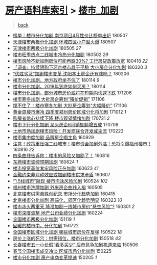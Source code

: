 [房产语料库索引](../../README.md)  > [楼市_加剧](楼市_加剧.md)
====
> [back](../README.md)

- [榜单｜楼市分化加剧 南京项目4月性价比榜单出炉](http://jkwz.applinzi.com/ittc/7100301362447516688.html#%E6%A6%9C%E5%8D%95%EF%BD%9C%E6%A5%BC%E5%B8%82%E5%88%86%E5%8C%96%E5%8A%A0%E5%89%A7+%E5%8D%97%E4%BA%AC%E9%A1%B9%E7%9B%AE4%E6%9C%88%E6%80%A7%E4%BB%B7%E6%AF%94%E6%A6%9C%E5%8D%95%E5%87%BA%E7%82%89) 180507  
- [天津楼市两极分化加剧 环城四区小户型火爆](http://jkwz.applinzi.com/ittc/7100300587738596362.html#%E5%A4%A9%E6%B4%A5%E6%A5%BC%E5%B8%82%E4%B8%A4%E6%9E%81%E5%88%86%E5%8C%96%E5%8A%A0%E5%89%A7+%E7%8E%AF%E5%9F%8E%E5%9B%9B%E5%8C%BA%E5%B0%8F%E6%88%B7%E5%9E%8B%E7%81%AB%E7%88%86) 180507  
- [天津楼市两极分化加剧](http://jkwz.applinzi.com/ittc/7099545535872762887.html#%E5%A4%A9%E6%B4%A5%E6%A5%BC%E5%B8%82%E4%B8%A4%E6%9E%81%E5%88%86%E5%8C%96%E5%8A%A0%E5%89%A7) 180505 *27* 
- [楼市旺季热点二线城市冷热分化加剧](http://jkwz.applinzi.com/ittc/7098555826300257297.html#%E6%A5%BC%E5%B8%82%E6%97%BA%E5%AD%A3%E7%83%AD%E7%82%B9%E4%BA%8C%E7%BA%BF%E5%9F%8E%E5%B8%82%E5%86%B7%E7%83%AD%E5%88%86%E5%8C%96%E5%8A%A0%E5%89%A7) 180502 *29* 
- [楼市风险不断加剧房价可能再跌30%? 工行房贷政策放宽](http://jkwz.applinzi.com/ittc/7093320202047718406.html#%E6%A5%BC%E5%B8%82%E9%A3%8E%E9%99%A9%E4%B8%8D%E6%96%AD%E5%8A%A0%E5%89%A7%E6%88%BF%E4%BB%B7%E5%8F%AF%E8%83%BD%E5%86%8D%E8%B7%8C30%25%3F+%E5%B7%A5%E8%A1%8C%E6%88%BF%E8%B4%B7%E6%94%BF%E7%AD%96%E6%94%BE%E5%AE%BD) 180418 *22* 
- [「调查」持续限购下环京楼市趋于平稳 大小房企分化加剧](http://jkwz.applinzi.com/ittc/7082430155983422471.html#%E3%80%8C%E8%B0%83%E6%9F%A5%E3%80%8D%E6%8C%81%E7%BB%AD%E9%99%90%E8%B4%AD%E4%B8%8B%E7%8E%AF%E4%BA%AC%E6%A5%BC%E5%B8%82%E8%B6%8B%E4%BA%8E%E5%B9%B3%E7%A8%B3+%E5%A4%A7%E5%B0%8F%E6%88%BF%E4%BC%81%E5%88%86%E5%8C%96%E5%8A%A0%E5%89%A7) 180320 *3* 
- [“优胜劣汰”加剧楼市变革 沈阳本土房企还有戏吗？](http://jkwz.applinzi.com/ittc/7066983289661686791.html#%E2%80%9C%E4%BC%98%E8%83%9C%E5%8A%A3%E6%B1%B0%E2%80%9D%E5%8A%A0%E5%89%A7%E6%A5%BC%E5%B8%82%E5%8F%98%E9%9D%A9+%E6%B2%88%E9%98%B3%E6%9C%AC%E5%9C%9F%E6%88%BF%E4%BC%81%E8%BF%98%E6%9C%89%E6%88%8F%E5%90%97%EF%BC%9F) 180206  
- [楼市分化加剧，地方政府坐不住了](http://jkwz.applinzi.com/ittc/7058577633313293329.html#%E6%A5%BC%E5%B8%82%E5%88%86%E5%8C%96%E5%8A%A0%E5%89%A7%EF%BC%8C%E5%9C%B0%E6%96%B9%E6%94%BF%E5%BA%9C%E5%9D%90%E4%B8%8D%E4%BD%8F%E4%BA%86) 180114 *9* 
- [楼市分化加剧，2018年到底如何买房？](http://jkwz.applinzi.com/ittc/7058553272892130315.html#%E6%A5%BC%E5%B8%82%E5%88%86%E5%8C%96%E5%8A%A0%E5%89%A7%EF%BC%8C2018%E5%B9%B4%E5%88%B0%E5%BA%95%E5%A6%82%E4%BD%95%E4%B9%B0%E6%88%BF%EF%BC%9F) 180114  
- [楼市分化加剧，部分城市房价或将在短期内快速下跌](http://jkwz.applinzi.com/ittc/7044109092694524944.html#%E6%A5%BC%E5%B8%82%E5%88%86%E5%8C%96%E5%8A%A0%E5%89%A7%EF%BC%8C%E9%83%A8%E5%88%86%E5%9F%8E%E5%B8%82%E6%88%BF%E4%BB%B7%E6%88%96%E5%B0%86%E5%9C%A8%E7%9F%AD%E6%9C%9F%E5%86%85%E5%BF%AB%E9%80%9F%E4%B8%8B%E8%B7%8C) 171206  
- [楼市寒冬加剧 大批房企筹划“降价促销”](http://jkwz.applinzi.com/ittc/7032953515062854673.html#%E6%A5%BC%E5%B8%82%E5%AF%92%E5%86%AC%E5%8A%A0%E5%89%A7+%E5%A4%A7%E6%89%B9%E6%88%BF%E4%BC%81%E7%AD%B9%E5%88%92%E2%80%9C%E9%99%8D%E4%BB%B7%E4%BF%83%E9%94%80%E2%80%9D) 171106  
- [撑不住了！楼市寒冬加剧 大批房企筹划“大幅降价”](http://jkwz.applinzi.com/ittc/7032899487176066064.html#%E6%92%91%E4%B8%8D%E4%BD%8F%E4%BA%86%EF%BC%81%E6%A5%BC%E5%B8%82%E5%AF%92%E5%86%AC%E5%8A%A0%E5%89%A7+%E5%A4%A7%E6%89%B9%E6%88%BF%E4%BC%81%E7%AD%B9%E5%88%92%E2%80%9C%E5%A4%A7%E5%B9%85%E9%99%8D%E4%BB%B7%E2%80%9D) 171106  
- [黄金周楼市爆冷 四季度郑州房价区域分化将加剧](http://jkwz.applinzi.com/ittc/7023496980347749393.html#%E9%BB%84%E9%87%91%E5%91%A8%E6%A5%BC%E5%B8%82%E7%88%86%E5%86%B7+%E5%9B%9B%E5%AD%A3%E5%BA%A6%E9%83%91%E5%B7%9E%E6%88%BF%E4%BB%B7%E5%8C%BA%E5%9F%9F%E5%88%86%E5%8C%96%E5%B0%86%E5%8A%A0%E5%89%A7) 171012 *1* 
- [购房者信心持续下降  楼市观望情绪加剧](http://jkwz.applinzi.com/ittc/6992584592291545873.html#%E8%B4%AD%E6%88%BF%E8%80%85%E4%BF%A1%E5%BF%83%E6%8C%81%E7%BB%AD%E4%B8%8B%E9%99%8D++%E6%A5%BC%E5%B8%82%E8%A7%82%E6%9C%9B%E6%83%85%E7%BB%AA%E5%8A%A0%E5%89%A7) 170721 *2* 
- [楼市下行分化加剧 龙头房企6月销售额增五成](http://jkwz.applinzi.com/ittc/6987850373275321361.html#%E6%A5%BC%E5%B8%82%E4%B8%8B%E8%A1%8C%E5%88%86%E5%8C%96%E5%8A%A0%E5%89%A7+%E9%BE%99%E5%A4%B4%E6%88%BF%E4%BC%816%E6%9C%88%E9%94%80%E5%94%AE%E9%A2%9D%E5%A2%9E%E4%BA%94%E6%88%90) 170708  
- [土地市场加剧楼市风险！开发商联合开发成主流](http://jkwz.applinzi.com/ittc/6937755903758697476.html#%E5%9C%9F%E5%9C%B0%E5%B8%82%E5%9C%BA%E5%8A%A0%E5%89%A7%E6%A5%BC%E5%B8%82%E9%A3%8E%E9%99%A9%EF%BC%81%E5%BC%80%E5%8F%91%E5%95%86%E8%81%94%E5%90%88%E5%BC%80%E5%8F%91%E6%88%90%E4%B8%BB%E6%B5%81) 170223  
- [楼市集中度加剧 品牌房企唱主角](http://jkwz.applinzi.com/ittc/6883178199088890885.html#%E6%A5%BC%E5%B8%82%E9%9B%86%E4%B8%AD%E5%BA%A6%E5%8A%A0%E5%89%A7+%E5%93%81%E7%89%8C%E6%88%BF%E4%BC%81%E5%94%B1%E4%B8%BB%E8%A7%92) 160929  
- [注意！政策重压强二线城市！楼市资金加剧外溢！恐将引爆福州楼市！](http://jkwz.applinzi.com/ittc/6867037947618132997.html#%E6%B3%A8%E6%84%8F%EF%BC%81%E6%94%BF%E7%AD%96%E9%87%8D%E5%8E%8B%E5%BC%BA%E4%BA%8C%E7%BA%BF%E5%9F%8E%E5%B8%82%EF%BC%81%E6%A5%BC%E5%B8%82%E8%B5%84%E9%87%91%E5%8A%A0%E5%89%A7%E5%A4%96%E6%BA%A2%EF%BC%81%E6%81%90%E5%B0%86%E5%BC%95%E7%88%86%E7%A6%8F%E5%B7%9E%E6%A5%BC%E5%B8%82%EF%BC%81) 160816 *22* 
- [四条曲线告诉你：楼市的风险又加剧了！](http://jkwz.applinzi.com/ittc/6866856401967776773.html#%E5%9B%9B%E6%9D%A1%E6%9B%B2%E7%BA%BF%E5%91%8A%E8%AF%89%E4%BD%A0%EF%BC%9A%E6%A5%BC%E5%B8%82%E7%9A%84%E9%A3%8E%E9%99%A9%E5%8F%88%E5%8A%A0%E5%89%A7%E4%BA%86%EF%BC%81) 160816  
- [东莞楼市调控预期加剧](http://jkwz.applinzi.com/ittc/6847230277969249285.html#%E4%B8%9C%E8%8E%9E%E6%A5%BC%E5%B8%82%E8%B0%83%E6%8E%A7%E9%A2%84%E6%9C%9F%E5%8A%A0%E5%89%A7) 160624 *1* 
- [楼市投资高位套牢风险正在加剧](http://jkwz.applinzi.com/ittc/6846860616257766405.html#%E6%A5%BC%E5%B8%82%E6%8A%95%E8%B5%84%E9%AB%98%E4%BD%8D%E5%A5%97%E7%89%A2%E9%A3%8E%E9%99%A9%E6%AD%A3%E5%9C%A8%E5%8A%A0%E5%89%A7) 160623 *41* 
- [金融约束非对称效应或加剧楼市供求矛盾](http://jkwz.applinzi.com/ittc/6840817808367420421.html#%E9%87%91%E8%9E%8D%E7%BA%A6%E6%9D%9F%E9%9D%9E%E5%AF%B9%E7%A7%B0%E6%95%88%E5%BA%94%E6%88%96%E5%8A%A0%E5%89%A7%E6%A5%BC%E5%B8%82%E4%BE%9B%E6%B1%82%E7%9F%9B%E7%9B%BE) 160607  
- [“1.5线城市”隐现 楼市泡沫风险加剧](http://jkwz.applinzi.com/ittc/6835820872610612228.html#%E2%80%9C1.5%E7%BA%BF%E5%9F%8E%E5%B8%82%E2%80%9D%E9%9A%90%E7%8E%B0+%E6%A5%BC%E5%B8%82%E6%B3%A1%E6%B2%AB%E9%A3%8E%E9%99%A9%E5%8A%A0%E5%89%A7) 160524 *102* 
- [福州楼市洗牌加剧 外来房企曲线入榕](http://jkwz.applinzi.com/ittc/6828664061163996164.html#%E7%A6%8F%E5%B7%9E%E6%A5%BC%E5%B8%82%E6%B4%97%E7%89%8C%E5%8A%A0%E5%89%A7+%E5%A4%96%E6%9D%A5%E6%88%BF%E4%BC%81%E6%9B%B2%E7%BA%BF%E5%85%A5%E6%A6%95) 160505  
- [北京楼市供需悬殊创纪录 市场分化趋势加剧](http://jkwz.applinzi.com/ittc/6821201788178793476.html#%E5%8C%97%E4%BA%AC%E6%A5%BC%E5%B8%82%E4%BE%9B%E9%9C%80%E6%82%AC%E6%AE%8A%E5%88%9B%E7%BA%AA%E5%BD%95+%E5%B8%82%E5%9C%BA%E5%88%86%E5%8C%96%E8%B6%8B%E5%8A%BF%E5%8A%A0%E5%89%A7) 160415  
- [北京楼市分化加剧 高端化、郊区化趋势明显](http://jkwz.applinzi.com/ittc/6812772718990590981.html#%E5%8C%97%E4%BA%AC%E6%A5%BC%E5%B8%82%E5%88%86%E5%8C%96%E5%8A%A0%E5%89%A7+%E9%AB%98%E7%AB%AF%E5%8C%96%E3%80%81%E9%83%8A%E5%8C%BA%E5%8C%96%E8%B6%8B%E5%8A%BF%E6%98%8E%E6%98%BE) 160323 *10* 
- [楼市冰火两重天 降准加剧一线城市房价“悬空风险”?](http://jkwz.applinzi.com/ittc/6804669786336265221.html#%E6%A5%BC%E5%B8%82%E5%86%B0%E7%81%AB%E4%B8%A4%E9%87%8D%E5%A4%A9+%E9%99%8D%E5%87%86%E5%8A%A0%E5%89%A7%E4%B8%80%E7%BA%BF%E5%9F%8E%E5%B8%82%E6%88%BF%E4%BB%B7%E2%80%9C%E6%82%AC%E7%A9%BA%E9%A3%8E%E9%99%A9%E2%80%9D%3F) 160301 *2* 
- [楼市深度调整 地产公司业绩分化加剧](http://jkwz.applinzi.com/ittc/6802189326586741764.html#%E6%A5%BC%E5%B8%82%E6%B7%B1%E5%BA%A6%E8%B0%83%E6%95%B4+%E5%9C%B0%E4%BA%A7%E5%85%AC%E5%8F%B8%E4%B8%9A%E7%BB%A9%E5%88%86%E5%8C%96%E5%8A%A0%E5%89%A7) 160224  
- [全国楼市两极分化加剧](http://jkwz.applinzi.com/ittc/6766201893676385284.html#%E5%85%A8%E5%9B%BD%E6%A5%BC%E5%B8%82%E4%B8%A4%E6%9E%81%E5%88%86%E5%8C%96%E5%8A%A0%E5%89%A7) 151119 *1* 
- [回暖的楼市中，分化加剧](http://jkwz.applinzi.com/ittc/547650614985213426.html#%E5%9B%9E%E6%9A%96%E7%9A%84%E6%A5%BC%E5%B8%82%E4%B8%AD%EF%BC%8C%E5%88%86%E5%8C%96%E5%8A%A0%E5%89%A7) 150722  
- [全国楼市区域分化加剧 哪些城市房价在反弹](http://jkwz.applinzi.com/ittc/547650611416865443.html#%E5%85%A8%E5%9B%BD%E6%A5%BC%E5%B8%82%E5%8C%BA%E5%9F%9F%E5%88%86%E5%8C%96%E5%8A%A0%E5%89%A7+%E5%93%AA%E4%BA%9B%E5%9F%8E%E5%B8%82%E6%88%BF%E4%BB%B7%E5%9C%A8%E5%8F%8D%E5%BC%B9) 150522 *18* 
- [房价上涨的死穴：供需错位，楼市分化加剧](http://jkwz.applinzi.com/ittc/547650611408210757.html#%E6%88%BF%E4%BB%B7%E4%B8%8A%E6%B6%A8%E7%9A%84%E6%AD%BB%E7%A9%B4%EF%BC%9A%E4%BE%9B%E9%9C%80%E9%94%99%E4%BD%8D%EF%BC%8C%E6%A5%BC%E5%B8%82%E5%88%86%E5%8C%96%E5%8A%A0%E5%89%A7) 150518 *43* 
- [长春楼市五一小长假“看多买少” 后市竞争加剧机遇来临](http://jkwz.applinzi.com/ittc/547650611409838951.html#%E9%95%BF%E6%98%A5%E6%A5%BC%E5%B8%82%E4%BA%94%E4%B8%80%E5%B0%8F%E9%95%BF%E5%81%87%E2%80%9C%E7%9C%8B%E5%A4%9A%E4%B9%B0%E5%B0%91%E2%80%9D+%E5%90%8E%E5%B8%82%E7%AB%9E%E4%BA%89%E5%8A%A0%E5%89%A7%E6%9C%BA%E9%81%87%E6%9D%A5%E4%B8%B4) 150506  
- [春节全国楼市成交冷淡 区域市场分化加剧](http://jkwz.applinzi.com/ittc/547650611393718472.html#%E6%98%A5%E8%8A%82%E5%85%A8%E5%9B%BD%E6%A5%BC%E5%B8%82%E6%88%90%E4%BA%A4%E5%86%B7%E6%B7%A1+%E5%8C%BA%E5%9F%9F%E5%B8%82%E5%9C%BA%E5%88%86%E5%8C%96%E5%8A%A0%E5%89%A7) 150225  
- [楼市分化加剧 房产电商变革提速](http://jkwz.applinzi.com/ittc/547650611390750013.html#%E6%A5%BC%E5%B8%82%E5%88%86%E5%8C%96%E5%8A%A0%E5%89%A7+%E6%88%BF%E4%BA%A7%E7%94%B5%E5%95%86%E5%8F%98%E9%9D%A9%E6%8F%90%E9%80%9F) 150205 *1* 

